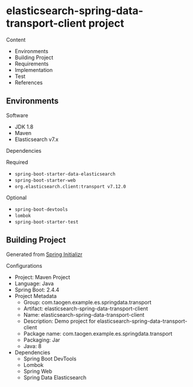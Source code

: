 # elasticsearch-spring-data-transport-client project

Content

- Environments
- Building Project
- Requirements
- Implementation
- Test
- References

## Environments

Software

- JDK 1.8
- Maven
- Elasticsearch v7.x

Dependencies

Required

- `spring-boot-starter-data-elasticsearch`
- `spring-boot-starter-web`
- `org.elasticsearch.client:transport v7.12.0`

Optional

- `spring-boot-devtools`
- `lombok`
- `spring-boot-starter-test`

## Building Project

Generated from [Spring Initializr](https://start.spring.io/)

Configurations

- Project: Maven Project
- Language: Java
- Spring Boot: 2.4.4
- Project Metadata
  - Group: com.taogen.example.es.springdata.transport
  - Artifact: elasticsearch-spring-data-transport-client
  - Name: elasticsearch-spring-data-transport-client
  - Description: Demo project for elasticsearch-spring-data-transport-client
  - Package name: com.taogen.example.es.springdata.transport
  - Packaging: Jar
  - Java: 8
- Dependencies
  - Spring Boot DevTools
  - Lombok
  - Spring Web
  - Spring Data Elasticsearch
